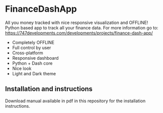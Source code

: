 # FinanceDashApp
All you money tracked with nice responsive visualization and OFFLINE!
Python based app to track all your finance data.
For more information go to: https://747developments.com/developments/projects/finance-dash-app/

* Completely OFFLINE
* Full control by user
* Cross-platform
* Responsive dashboard
* Python + Dash core
* Nice look
* Light and Dark theme

## Installation and instructions
Download manual available in pdf in this repository for the installation instructions.
